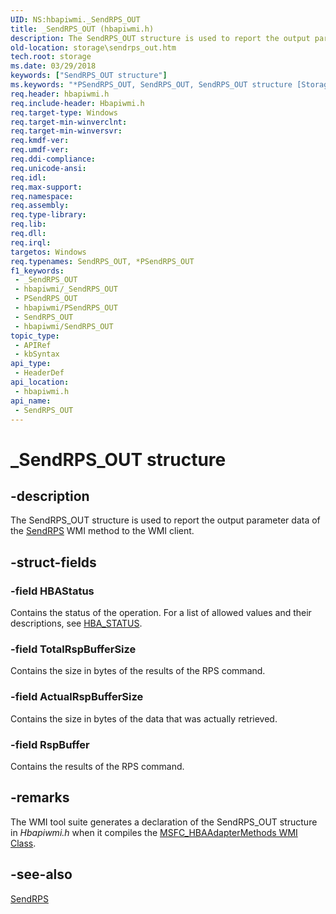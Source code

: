 ```yaml
---
UID: NS:hbapiwmi._SendRPS_OUT
title: _SendRPS_OUT (hbapiwmi.h)
description: The SendRPS_OUT structure is used to report the output parameter data of the SendRPS WMI method to the WMI client.
old-location: storage\sendrps_out.htm
tech.root: storage
ms.date: 03/29/2018
keywords: ["SendRPS_OUT structure"]
ms.keywords: "*PSendRPS_OUT, SendRPS_OUT, SendRPS_OUT structure [Storage Devices], _SendRPS_OUT, hbapiwmi/SendRPS_OUT, storage.sendrps_out, structs-Fibre_0c81817b-666f-4b2b-8ae2-2342894d7c46.xml"
req.header: hbapiwmi.h
req.include-header: Hbapiwmi.h
req.target-type: Windows
req.target-min-winverclnt: 
req.target-min-winversvr: 
req.kmdf-ver: 
req.umdf-ver: 
req.ddi-compliance: 
req.unicode-ansi: 
req.idl: 
req.max-support: 
req.namespace: 
req.assembly: 
req.type-library: 
req.lib: 
req.dll: 
req.irql: 
targetos: Windows
req.typenames: SendRPS_OUT, *PSendRPS_OUT
f1_keywords:
 - _SendRPS_OUT
 - hbapiwmi/_SendRPS_OUT
 - PSendRPS_OUT
 - hbapiwmi/PSendRPS_OUT
 - SendRPS_OUT
 - hbapiwmi/SendRPS_OUT
topic_type:
 - APIRef
 - kbSyntax
api_type:
 - HeaderDef
api_location:
 - hbapiwmi.h
api_name:
 - SendRPS_OUT
---
```


# _SendRPS_OUT structure


## -description

The SendRPS_OUT structure is used to report the output parameter data of the <a href="/windows-hardware/drivers/storage/sendrps">SendRPS</a> WMI method to the WMI client.

## -struct-fields

### -field HBAStatus

Contains the status of the operation. For a list of allowed values and their descriptions, see <a href="/windows-hardware/drivers/storage/hba-status">HBA_STATUS</a>.

### -field TotalRspBufferSize

Contains the size in bytes of the results of the RPS command.

### -field ActualRspBufferSize

Contains the size in bytes of the data that was actually retrieved.

### -field RspBuffer

Contains the results of the RPS command.

## -remarks

The WMI tool suite generates a declaration of the SendRPS_OUT structure in <i>Hbapiwmi.h </i>when it compiles the <a href="/windows-hardware/drivers/storage/msfc-hbaadaptermethods-wmi-class">MSFC_HBAAdapterMethods WMI Class</a>.

## -see-also

<a href="/windows-hardware/drivers/storage/sendrps">SendRPS</a>
